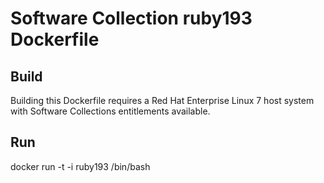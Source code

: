 Software Collection ruby193 Dockerfile
===================

Build
-----

Building this Dockerfile requires a Red Hat Enterprise Linux 7 host
system with Software Collections entitlements available.

Run
-----

docker run -t -i ruby193 /bin/bash
